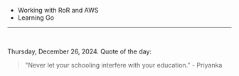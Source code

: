 - Working with RoR and AWS
- Learning Go

---

<br>

<!-- quote_marker -->
Thursday, December 26, 2024. Quote of the day:

> "Never let your schooling interfere with your education." - Priyanka
